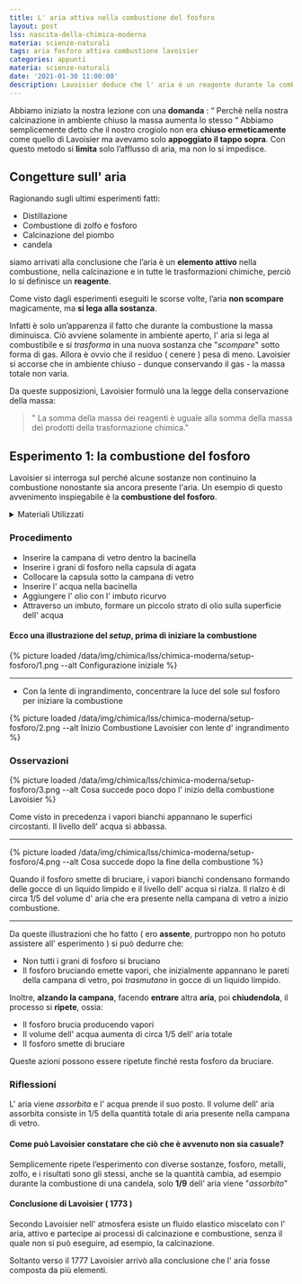 ```yaml
---
title: L' aria attiva nella combustione del fosforo
layout: post
lss: nascita-della-chimica-moderna
materia: scienze-naturali
tags: aria fosforo attiva combustione lavoisier
categories: appunti
materia: scienze-naturali
date: '2021-01-30 11:00:00'
description: Lavoisier deduce che l' aria è un reagente durante la combustione, ed esegue la combustione del fosforo per capire cosa alimenta il processo di combustione.
---
```


Abbiamo iniziato la nostra lezione con una **domanda** : “ Perchè nella nostra calcinazione in ambiente chiuso la massa aumenta lo stesso “
Abbiamo semplicemente detto che il nostro crogiolo non era **chiuso ermeticamente** come quello di Lavoisier ma avevamo solo **appoggiato il tappo sopra**. Con questo metodo si **limita** solo l’afflusso di aria, ma non lo si impedisce.

## Congetture sull' aria

Ragionando sugli ultimi esperimenti fatti:
  - Distillazione
  - Combustione di zolfo e fosforo
  - Calcinazione del piombo
  - candela

siamo arrivati alla conclusione che l’aria è un **elemento attivo** nella combustione, nella calcinazione e in tutte le trasformazioni chimiche, perciò lo si definisce un **reagente**.

Come visto dagli esperimenti eseguiti le scorse volte,  l’aria **non scompare** magicamente, ma **si lega alla sostanza**.

Infatti è solo un’apparenza il fatto che durante la combustione la massa diminuisca.
Ciò avviene solamente in ambiente aperto, l' aria si lega al combustibile e si _trasforma_ in una nuova sostanza che "_scompare_" sotto forma di gas. Allora è ovvio che il residuo ( cenere ) pesa di meno. Lavoisier si accorse che in ambiente chiuso - dunque conservando il gas -  la massa totale non varia.

Da queste supposizioni, Lavoisier formulò una la legge della conservazione della massa:

>" La somma della massa dei reagenti è uguale alla somma della massa dei prodotti della trasformazione chimica."

## Esperimento 1: la combustione del fosforo
Lavoisier si interroga sul perché alcune sostanze non continuino la combustione nonostante sia ancora presente l'aria. Un esempio di questo avvenimento inspiegabile è la **combustione del fosforo**.

<details>
     <summary> Materiali Utilizzati </summary>
  • Capsula di agata<br>
  • Grani di fosforo<br>
  • Campana di vetro<br>
  • Acqua<br>
  • Olio<br>
  • Imbuto<br>
  • Lente d' ingrandimento<br>
  • Bacinella<br>
</details>

### Procedimento
- Inserire la campana di vetro dentro la bacinella
- Inserire i grani di fosforo nella capsula di agata
- Collocare la capsula sotto la campana di vetro
- Inserire l' acqua nella bacinella
- Aggiungere l' olio con l' imbuto ricurvo
- Attraverso un imbuto, formare un piccolo strato di olio sulla superficie dell' acqua

#### Ecco una illustrazione del _setup_, prima di iniziare la combustione

{% picture loaded /data/img/chimica/lss/chimica-moderna/setup-fosforo/1.png --alt Configurazione iniziale %}


---

- Con la lente di ingrandimento, concentrare la luce del sole sul fosforo per iniziare la combustione

{% picture loaded /data/img/chimica/lss/chimica-moderna/setup-fosforo/2.png --alt Inizio Combustione Lavoisier con lente d' ingrandimento %}


### Osservazioni

{% picture loaded /data/img/chimica/lss/chimica-moderna/setup-fosforo/3.png --alt Cosa succede poco dopo l' inizio della combustione Lavoisier %}



Come visto in precedenza i vapori bianchi appannano le superfici circostanti. Il livello dell' acqua si abbassa.

---

{% picture loaded /data/img/chimica/lss/chimica-moderna/setup-fosforo/4.png --alt Cosa succede dopo la fine della combustione %}


Quando il fosforo smette di bruciare, i vapori bianchi condensano formando delle gocce di un liquido limpido e il livello dell' acqua si rialza. Il rialzo è di circa 1/5 del volume d' aria che era presente nella campana di vetro a inizio combustione.

---

Da queste illustrazioni che ho fatto ( ero **assente**, purtroppo non ho potuto assistere all' esperimento ) si può dedurre che:

- Non tutti i grani di fosforo si bruciano
- Il fosforo bruciando emette vapori, che inizialmente appannano le pareti della campana di vetro, poi _trasmutano_  in gocce di un liquido limpido.

Inoltre, **alzando la campana**, facendo **entrare** altra **aria**, poi **chiudendola**, il processo si **ripete**, ossia:

- Il fosforo brucia producendo vapori
- Il volume dell' acqua aumenta di circa 1/5 dell' aria totale
- Il fosforo smette di bruciare

Queste azioni possono essere ripetute finché resta fosforo da bruciare.
### Riflessioni

L' aria viene _assorbita_ e l' acqua prende il suo posto. Il volume dell' aria assorbita consiste in 1/5 della quantità totale di aria presente nella campana di vetro.
#### Come può Lavoisier constatare che ciò che è avvenuto non sia casuale?

Semplicemente ripete l’esperimento con diverse sostanze, fosforo, metalli, zolfo, e i  risultati sono gli stessi, anche se la quantità cambia, ad esempio durante la combustione di una candela, solo **1/9** dell' aria viene "_assorbito_"

#### Conclusione di Lavoisier ( 1773 )
Secondo Lavoisier nell' atmosfera esiste un fluido elastico miscelato con l' aria, attivo e partecipe ai processi di calcinazione e combustione, senza il quale non si può eseguire, ad esempio, la calcinazione.


Soltanto verso il 1777 Lavoisier arrivò alla conclusione che l' aria fosse composta da più elementi.
